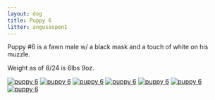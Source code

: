 ```yaml
---
layout: dog
title: Puppy 6
litter: angusaspen1
---
```


Puppy #6 is a fawn male w/ a black mask and a touch of white on his muzzle.

Weight as of 8/24 is 6lbs 9oz.

[![puppy 6](http://farm4.staticflickr.com/3857/14798877068_66603bb3d9_z_d.jpg)](https://www.flickr.com/photos/126812864@N04/14798877068/in/set-72157646269623390)
[![puppy 6](http://farm4.staticflickr.com/3856/14798743410_f3920b460c_z_d.jpg)](https://www.flickr.com/photos/126812864@N04/14798743410/in/set-72157646269623390)
[![puppy 6](http://farm4.staticflickr.com/3860/14982367031_c2e29eb803_z_d.jpg)](https://www.flickr.com/photos/126812864@N04/14982367031/in/set-72157646269623390)
[![puppy 6](http://farm4.staticflickr.com/3915/14798910597_a4d086d3cb_z_d.jpg)](https://www.flickr.com/photos/126812864@N04/14798910597/in/set-72157646269623390)
[![puppy 6](http://farm4.staticflickr.com/3889/14798781240_7ab0d58164_z_d.jpg)](https://www.flickr.com/photos/126812864@N04/14798781240/in/set-72157646269623390)
[![puppy 6](http://farm6.staticflickr.com/5594/14985073902_9374257771_z_d.jpg)](https://www.flickr.com/photos/126812864@N04/14985073902/in/set-72157646269623390)
[![puppy 6](http://farm4.staticflickr.com/3911/14982316101_e0856c2c99_z_d.jpg)](https://www.flickr.com/photos/126812864@N04/14982316101/in/set-72157646269623390)
